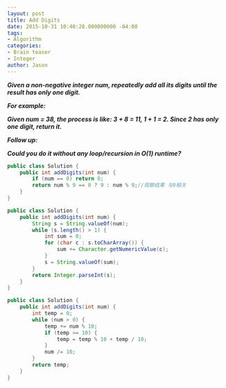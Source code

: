 ```yaml
---
layout: post
title: Add Digits
date: 2015-10-31 10:40:28.000000000 -04:00
tags:
- Algorithm
categories:
- Brain teaser
- Integer
author: Jason
---
```

<p><strong><em>Given a non-negative integer num, repeatedly add all its digits until the result has only one digit.</p>

For example:</p>
Given num = 38, the process is like: 3 + 8 = 11, 1 + 1 = 2. Since 2 has only one digit, return it.</p>
Follow up:</p>
Could you do it without any loop/recursion in O(1) runtime?</em></strong></p>

``` java
public class Solution {
    public int addDigits(int num) {
        if (num == 0) return 0;
        return num % 9 == 0 ? 9 : num % 9;//观察结果 与9相关
    }
}
```

``` java
public class Solution {
    public int addDigits(int num) {
        String s = String.valueOf(num);
        while (s.length() > 1) {
            int sum = 0;
            for (char c : s.toCharArray()) {
                sum += Character.getNumericValue(c);
            }
            s = String.valueOf(sum);
        }
        return Integer.parseInt(s);
    }
}
```
``` java
public class Solution {
    public int addDigits(int num) {
        int temp = 0;
        while (num > 0) {
            temp += num % 10;
            if (temp >= 10) {
                temp = temp % 10 + temp / 10;
            } 
            num /= 10;
        }
        return temp;
    }
}
```
